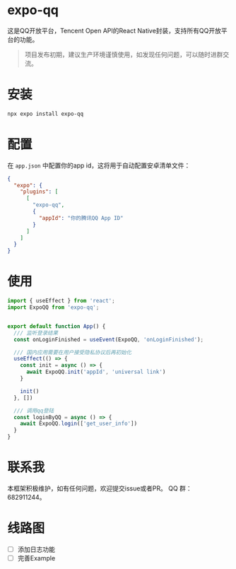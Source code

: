 # expo-qq

这是QQ开放平台，Tencent Open API的React Native封装，支持所有QQ开放平台的功能。

> 项目发布初期，建议生产环境谨慎使用，如发现任何问题，可以随时进群交流。

# 安装

```sh
npx expo install expo-qq
```

# 配置

在 `app.json` 中配置你的app id，这将用于自动配置安卓清单文件：

```json
{
  "expo": {
    "plugins": [
      [
        "expo-qq",
        {
          "appId": "你的腾讯QQ App ID"
        }
      ]
    ]
  }
}
```

# 使用

```ts
import { useEffect } from 'react';
import ExpoQQ from 'expo-qq';


export default function App() {
  /// 监听登录结果
  const onLoginFinished = useEvent(ExpoQQ, 'onLoginFinished');

  /// 国内应用需要在用户接受隐私协议后再初始化
  useEffect(() => {
    const init = async () => {
      await ExpoQQ.init('appId', 'universal link')
    }

    init()
  }, [])

  /// 调用qq登陆
  const loginByQQ = async () => {
    await ExpoQQ.login(['get_user_info'])
  }
}

```


# 联系我

本框架积极维护，如有任何问题，欢迎提交issue或者PR。 QQ 群：682911244。

# 线路图

- [ ] 添加日志功能
- [ ] 完善Example
